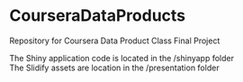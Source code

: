 # CourseraDataProducts
Repository for Coursera Data Product Class Final Project

The Shiny application code is located in the /shinyapp folder  
The Slidify assets are location in the /presentation folder